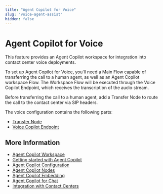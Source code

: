 ```yaml
---
title: "Agent Copilot for Voice"
slug: "voice-agent-assist"
hidden: false
---
```


# Agent Copilot for Voice

This feature provides an Agent Copilot workspace for integration into contact center voice deployments.

To set up Agent Copilot for Voice, you'll need a Main Flow capable of transferring the call to a human agent, as well as an Agent Copilot workspace Flow. The Workspace Flow will be executed through the Voice Copilot Endpoint, which receives the transcription of the audio stream.

Before transferring the call to a human agent, add a Transfer Node to route the call to the contact center via SIP headers.

The voice configuration contains the following parts:

- [Transfer Node](transfer-node.md)
- [Voice Copilot Endpoint](../../ai/deploy/endpoint-reference/voice-copilot.md)

## More Information

- [Agent Copilot Workspace](../overview.md)
- [Getting started with Agent Copilot](../getting-started.md)
- [Agent Copilot Configuration](../configuration.md)
- [Agent Copilot Nodes](../../ai/build/node-reference/ai-copilot/overview.md)
- [Agent Copilot Embedding](../embedding.md)
- [Agent Copilot for Chat](../chat.md)
- [Integration with Contact Centers](../contact-center-integration.md)